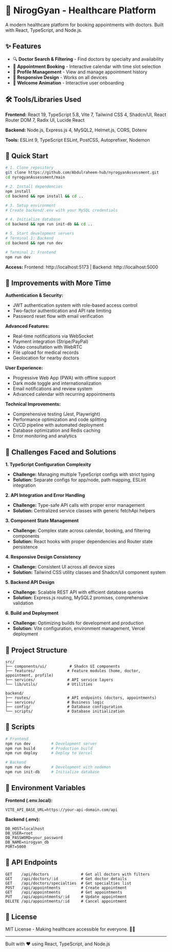 # 🏥 NirogGyan - Healthcare Platform

A modern healthcare platform for booking appointments with doctors. Built with React, TypeScript, and Node.js.

## ✨ Features

- 🔍 **Doctor Search & Filtering** - Find doctors by specialty and availability
- 📅 **Appointment Booking** - Interactive calendar with time slot selection
- 👤 **Profile Management** - View and manage appointment history
- 📱 **Responsive Design** - Works on all devices
- 🚀 **Welcome Animation** - Interactive user onboarding

## 🛠️ Tools/Libraries Used

**Frontend:** React 19, TypeScript 5.8, Vite 7, Tailwind CSS 4, Shadcn/UI, React Router DOM 7, Radix UI, Lucide React

**Backend:** Node.js, Express.js 4, MySQL2, Helmet.js, CORS, Dotenv

**Tools:** ESLint 9, TypeScript ESLint, PostCSS, Autoprefixer, Nodemon

## 🚀 Quick Start

```bash
# 1. Clone repository
git clone https://github.com/Abdulraheem-hub/nyrogyanAssessment.git
cd nyrogyanAssessment/main

# 2. Install dependencies
npm install
cd backend && npm install && cd ..

# 3. Setup environment
# Create backend/.env with your MySQL credentials

# 4. Initialize database
cd backend && npm run init-db && cd ..

# 5. Start development servers
# Terminal 1: Backend
cd backend && npm run dev

# Terminal 2: Frontend
npm run dev
```

**Access:** Frontend: http://localhost:5173 | Backend: http://localhost:5000

## 🔄 Improvements with More Time

**Authentication & Security:**
- JWT authentication system with role-based access control
- Two-factor authentication and API rate limiting
- Password reset flow with email verification

**Advanced Features:**
- Real-time notifications via WebSocket
- Payment integration (Stripe/PayPal)
- Video consultation with WebRTC
- File upload for medical records
- Geolocation for nearby doctors

**User Experience:**
- Progressive Web App (PWA) with offline support
- Dark mode toggle and internationalization
- Email notifications and review system
- Advanced calendar with recurring appointments

**Technical Improvements:**
- Comprehensive testing (Jest, Playwright)
- Performance optimization and code splitting
- CI/CD pipeline with automated deployment
- Database optimization and Redis caching
- Error monitoring and analytics

## 🚧 Challenges Faced and Solutions

**1. TypeScript Configuration Complexity**
- **Challenge:** Managing multiple TypeScript configs with strict typing
- **Solution:** Separate configs for app/node, path mapping, ESLint integration

**2. API Integration and Error Handling**
- **Challenge:** Type-safe API calls with proper error management
- **Solution:** Centralized service classes with generic fetchApi helpers

**3. Component State Management**
- **Challenge:** Complex state across calendar, booking, and filtering components
- **Solution:** React hooks with proper dependencies and Router state persistence

**4. Responsive Design Consistency**
- **Challenge:** Consistent UI across all device sizes
- **Solution:** Tailwind CSS utility classes and Shadcn/UI component system

**5. Backend API Design**
- **Challenge:** Scalable REST API with efficient database queries
- **Solution:** Express.js routing, MySQL2 promises, comprehensive validation

**6. Build and Deployment**
- **Challenge:** Optimizing builds for development and production
- **Solution:** Vite configuration, environment management, Vercel deployment

## 📁 Project Structure

```
src/
├── components/ui/          # Shadcn UI components
├── features/              # Feature modules (home, doctor, appointment, profile)
├── services/              # API service layers
└── lib/utils/             # Utilities

backend/
├── routes/                # API endpoints (doctors, appointments)
├── services/              # Business logic
├── config/                # Database configuration
└── scripts/               # Database initialization
```

## 🔧 Scripts

```bash
# Frontend
npm run dev         # Development server
npm run build       # Production build
npm run deploy      # Deploy to Vercel

# Backend
npm run dev         # Development with nodemon
npm run init-db     # Initialize database
```

## 🔧 Environment Variables

**Frontend (.env.local):**
```env
VITE_API_BASE_URL=https://your-api-domain.com/api
```

**Backend (.env):**
```env
DB_HOST=localhost
DB_USER=root
DB_PASSWORD=your_password
DB_NAME=nirogyan_db
PORT=5000
```

## 🧪 API Endpoints

```
GET    /api/doctors              # Get all doctors with filters
GET    /api/doctors/:id          # Get doctor details
GET    /api/doctors/specialties  # Get specialties list
POST   /api/appointments         # Create appointment
GET    /api/appointments         # Get appointments
PUT    /api/appointments/:id     # Update appointment
DELETE /api/appointments/:id     # Cancel appointment
```

## 📄 License

MIT License - Making healthcare accessible for everyone. 🏥💙

---

Built with ❤️ using React, TypeScript, and Node.js
